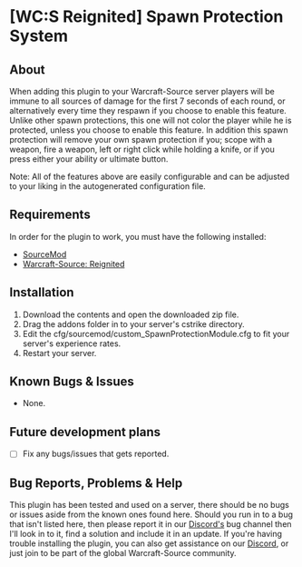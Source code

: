 # [WC:S Reignited] Spawn Protection System

## About
When adding this plugin to your Warcraft-Source server players will be immune to all sources of damage for the first 7 seconds of each round, or alternatively every time they respawn if you choose to enable this feature. Unlike other spawn protections, this one will not color the player while he is protected, unless you choose to enable this feature. 
In addition this spawn protection will remove your own spawn protection if you; scope with a weapon, fire a weapon, left or right click while holding a knife, or if you press either your ability or ultimate button.

Note: 
All of the features above are easily configurable and can be adjusted to your liking in the autogenerated configuration file.



## Requirements
In order for the plugin to work, you must have the following installed:
- [SourceMod](https://www.sourcemod.net/downloads.php?branch=stable) 
- [Warcraft-Source: Reignited](https://github.com/ThaPwned/WCS)


## Installation
1) Download the contents and open the downloaded zip file.
2) Drag the addons folder in to your server's cstrike directory.
3) Edit the cfg/sourcemod/custom_SpawnProtectionModule.cfg to fit your server's experience rates.
4) Restart your server.


## Known Bugs & Issues
- None.


## Future development plans
- [ ] Fix any bugs/issues that gets reported.


## Bug Reports, Problems & Help
This plugin has been tested and used on a server, there should be no bugs or issues aside from the known ones found here.
Should you run in to a bug that isn't listed here, then please report it in our [Discord's](https://discord.com/invite/rx8Q4PrK6C) bug channel then I'll look in to it, find a solution and include it in an update.
If you're having trouble installing the plugin, you can also get assistance on our [Discord](https://discord.com/invite/rx8Q4PrK6C), or just join to be part of the global Warcraft-Source community.
